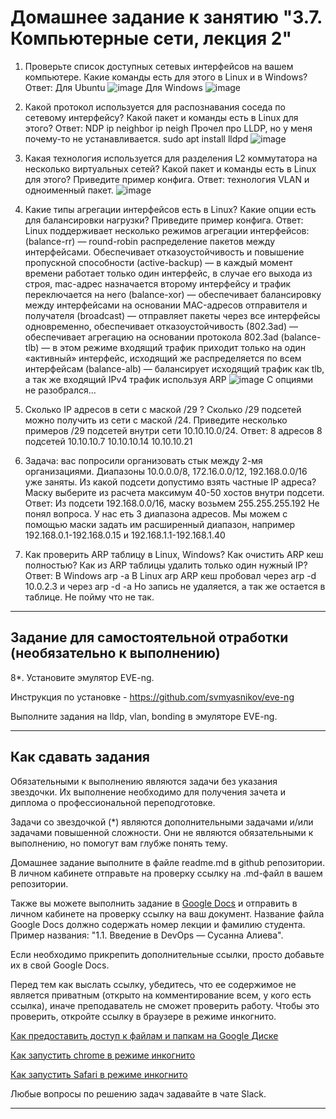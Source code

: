 # Домашнее задание к занятию "3.7. Компьютерные сети, лекция 2"

1. Проверьте список доступных сетевых интерфейсов на вашем компьютере. Какие команды есть для этого в Linux и в Windows?
 Ответ: Для Ubuntu
 ![image](https://user-images.githubusercontent.com/89036206/136441032-18cc9b55-fa62-4c6f-abca-3ecab830e67c.png)
 Для Windows
 ![image](https://user-images.githubusercontent.com/89036206/136440966-159e025d-18b7-480a-9eac-5ca696df5109.png)

2. Какой протокол используется для распознавания соседа по сетевому интерфейсу? Какой пакет и команды есть в Linux для этого?
 Ответ: NDP
 ip neighbor
 ip neigh
 Прочел про LLDP, но у меня почему-то не устанавливается.
 sudo apt install lldpd
 ![image](https://user-images.githubusercontent.com/89036206/136709799-407b1245-8d2b-470a-8e5f-c19a24ee13eb.png)

 
3. Какая технология используется для разделения L2 коммутатора на несколько виртуальных сетей? Какой пакет и команды есть в Linux для этого? Приведите пример конфига.
 Ответ: технология VLAN и одноименный пакет. 
![image](https://user-images.githubusercontent.com/89036206/136665956-fdcd4dd2-63d9-490b-92ba-979a26fb5489.png)

4. Какие типы агрегации интерфейсов есть в Linux? Какие опции есть для балансировки нагрузки? Приведите пример конфига.
  Ответ: Linux поддерживает несколько режимов агрегации интерфейсов:
 (balance-rr) — round-robin распределение пакетов между интерфейсами. Обеспечивает отказоустойчивость и повышение пропускной способности
 (active-backup) — в каждый момент времени работает только один интерфейс, в случае его выхода из строя, mac-адрес назначается второму интерфейсу и трафик переключается на него
 (balance-xor) — обеспечивает балансировку между интерфейсами на основании MAC-адресов отправителя и получателя
 (broadcast) — отправляет пакеты через все интерфейсы одновременно, обеспечивает отказоустойчивость
 (802.3ad) — обеспечивает агрегацию на основании протокола 802.3ad
 (balance-tlb) — в этом режиме входящий трафик приходит только на один «активный» интерфейс, исходящий же распределяется по всем интерфейсам
 (balance-alb) — балансирует исходящий трафик как tlb, а так же входящий IPv4 трафик используя ARP
 ![image](https://user-images.githubusercontent.com/89036206/136666974-8a949267-77ed-4165-b44f-17c8fb83ca95.png)
 С опциями не разобрался...


5. Сколько IP адресов в сети с маской /29 ? Сколько /29 подсетей можно получить из сети с маской /24. Приведите несколько примеров /29 подсетей внутри сети 10.10.10.0/24.
  Ответ: 8 адресов
  8 подсетей
  10.10.10.7
  10.10.10.14
  10.10.10.21

6. Задача: вас попросили организовать стык между 2-мя организациями. Диапазоны 10.0.0.0/8, 172.16.0.0/12, 192.168.0.0/16 уже заняты. Из какой подсети допустимо взять частные IP адреса? Маску выберите из расчета максимум 40-50 хостов внутри подсети.
  Ответ: Из подсети 192.168.0.0/16, маску возьмем 255.255.255.192
  Не понял вопроса. У нас еть 3 диапазона адресов. Мы можем с помощью маски задать им расширенный диапазон, например 192.168.0.1-192.168.0.15 и 192.168.1.1-192.168.1.40

7. Как проверить ARP таблицу в Linux, Windows? Как очистить ARP кеш полностью? Как из ARP таблицы удалить только один нужный IP?
  Ответ: В Windows arp -a
  В Linux arp
  ARP кеш пробовал через arp -d 10.0.2.3 и через arp -d -a
  Но запись не удаляется, а так же остается в таблице. Не пойму что не так.

 ---
## Задание для самостоятельной отработки (необязательно к выполнению)

 8*. Установите эмулятор EVE-ng.
 
 Инструкция по установке - https://github.com/svmyasnikov/eve-ng

 Выполните задания на lldp, vlan, bonding в эмуляторе EVE-ng. 
 
 ---

## Как сдавать задания

Обязательными к выполнению являются задачи без указания звездочки. Их выполнение необходимо для получения зачета и диплома о профессиональной переподготовке.

Задачи со звездочкой (*) являются дополнительными задачами и/или задачами повышенной сложности. Они не являются обязательными к выполнению, но помогут вам глубже понять тему.

Домашнее задание выполните в файле readme.md в github репозитории. В личном кабинете отправьте на проверку ссылку на .md-файл в вашем репозитории.

Также вы можете выполнить задание в [Google Docs](https://docs.google.com/document/u/0/?tgif=d) и отправить в личном кабинете на проверку ссылку на ваш документ.
Название файла Google Docs должно содержать номер лекции и фамилию студента. Пример названия: "1.1. Введение в DevOps — Сусанна Алиева".

Если необходимо прикрепить дополнительные ссылки, просто добавьте их в свой Google Docs.

Перед тем как выслать ссылку, убедитесь, что ее содержимое не является приватным (открыто на комментирование всем, у кого есть ссылка), иначе преподаватель не сможет проверить работу. Чтобы это проверить, откройте ссылку в браузере в режиме инкогнито.

[Как предоставить доступ к файлам и папкам на Google Диске](https://support.google.com/docs/answer/2494822?hl=ru&co=GENIE.Platform%3DDesktop)

[Как запустить chrome в режиме инкогнито ](https://support.google.com/chrome/answer/95464?co=GENIE.Platform%3DDesktop&hl=ru)

[Как запустить  Safari в режиме инкогнито ](https://support.apple.com/ru-ru/guide/safari/ibrw1069/mac)

Любые вопросы по решению задач задавайте в чате Slack.

---
